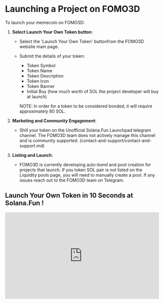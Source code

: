 # Launching a Project on FOMO3D

To launch your memecoin on FOMO3D:

1. **Select Launch Your Own Token button**:
   - Select the 'Launch Your Own Token' buttonfrom the FOMO3D website main page.
   - Submit the details of your token:
     - Token Symbol
     - Token Name
     - Token Description
     - Token Icon
     - Token Banner
     - Initial Buy (how much worth of SOL the project developer will buy at launch)

     NOTE: In order for a token to be considered bonded, it will require approximately 80 SOL.

2. **Marketing and Community Engagement**:
   - Shill your token on the Unofficial Solana.Fun Launchpad telegram channel. The FOMO3D team does not actively manage this channel and is community supported. (contact-and-support/contact-and-support.md)

3. **Listing and Launch**:
   - FOMO3D is currently developing auto-bond and pool creation for projects that launch. If you token SOL pair is not listed on the Liquidity pools page, you will need to manually create a pool. If any issues reach out to the FOMO3D team on Telegram.

<div style="margin-top: 20px;"></div>

## Launch Your Own Token in 10 Seconds at Solana.Fun !

<div style="position: relative; width: 100%; padding-bottom: 56.25%; height: 0;">
    <iframe src="https://www.youtube.com/embed/g8nbpGDAnZc?autoplay=1&rel=0&si=9WVqUdGeaFP-2XAG" title="YouTube video player" frameborder="0" allow="accelerometer; autoplay; clipboard-write; encrypted-media; gyroscope; picture-in-picture; web-share" referrerpolicy="strict-origin-when-cross-origin" allowfullscreen style="position: absolute; top: 0; left: 0; width: 100%; height: 100%;"></iframe>
</div>